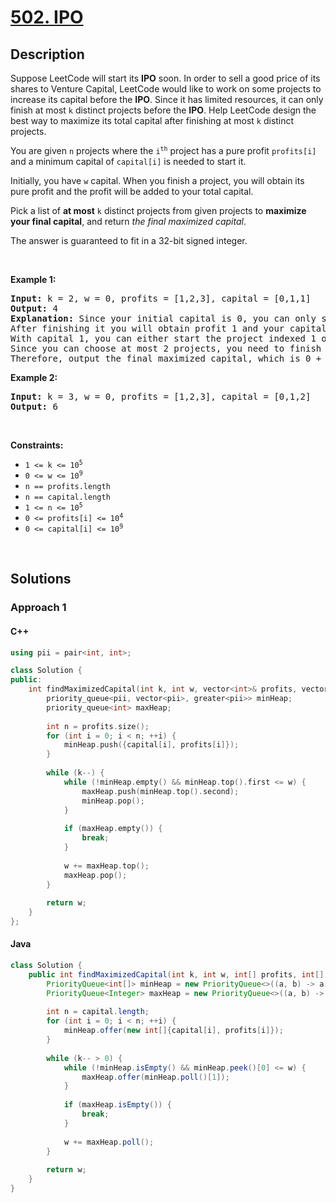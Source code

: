 # [502. IPO](https://leetcode.com/problems/ipo)

## Description

<p>Suppose LeetCode will start its <strong>IPO</strong> soon. In order to sell a good price of its shares to Venture Capital, LeetCode would like to work on some projects to increase its capital before the <strong>IPO</strong>. Since it has limited resources, it can only finish at most <code>k</code> distinct projects before the <strong>IPO</strong>. Help LeetCode design the best way to maximize its total capital after finishing at most <code>k</code> distinct projects.</p>

<p>You are given <code>n</code> projects where the <code>i<sup>th</sup></code> project has a pure profit <code>profits[i]</code> and a minimum capital of <code>capital[i]</code> is needed to start it.</p>

<p>Initially, you have <code>w</code> capital. When you finish a project, you will obtain its pure profit and the profit will be added to your total capital.</p>

<p>Pick a list of <strong>at most</strong> <code>k</code> distinct projects from given projects to <strong>maximize your final capital</strong>, and return <em>the final maximized capital</em>.</p>

<p>The answer is guaranteed to fit in a 32-bit signed integer.</p>
<p>&nbsp;</p>

<p><strong class="example">Example 1:</strong></p>
<pre>
<strong>Input:</strong> k = 2, w = 0, profits = [1,2,3], capital = [0,1,1]
<strong>Output:</strong> 4
<strong>Explanation:</strong> Since your initial capital is 0, you can only start the project indexed 0.
After finishing it you will obtain profit 1 and your capital becomes 1.
With capital 1, you can either start the project indexed 1 or the project indexed 2.
Since you can choose at most 2 projects, you need to finish the project indexed 2 to get the maximum capital.
Therefore, output the final maximized capital, which is 0 + 1 + 3 = 4.
</pre>

<p><strong class="example">Example 2:</strong></p>
<pre>
<strong>Input:</strong> k = 3, w = 0, profits = [1,2,3], capital = [0,1,2]
<strong>Output:</strong> 6
</pre>
<p>&nbsp;</p>

<p><strong>Constraints:</strong></p>
<ul>
    <li><code>1 &lt;= k &lt;= 10<sup>5</sup></code></li>
    <li><code>0 &lt;= w &lt;= 10<sup>9</sup></code></li>
    <li><code>n == profits.length</code></li>
    <li><code>n == capital.length</code></li>
    <li><code>1 &lt;= n &lt;= 10<sup>5</sup></code></li>
    <li><code>0 &lt;= profits[i] &lt;= 10<sup>4</sup></code></li>
    <li><code>0 &lt;= capital[i] &lt;= 10<sup>9</sup></code></li>
</ul>
<p>&nbsp;</p>

## Solutions

### **Approach 1**

<!-- tabs:start -->

#### C++

```cpp
using pii = pair<int, int>;

class Solution {
public:
    int findMaximizedCapital(int k, int w, vector<int>& profits, vector<int>& capital) {
        priority_queue<pii, vector<pii>, greater<pii>> minHeap;
        priority_queue<int> maxHeap;
        
        int n = profits.size();
        for (int i = 0; i < n; ++i) {
            minHeap.push({capital[i], profits[i]});
        }
        
        while (k--) {
            while (!minHeap.empty() && minHeap.top().first <= w) {
                maxHeap.push(minHeap.top().second);
                minHeap.pop();
            }
            
            if (maxHeap.empty()) {
                break;
            }
            
            w += maxHeap.top();
            maxHeap.pop();
        }
        
        return w;
    }
};
```

#### Java

```java
class Solution {
    public int findMaximizedCapital(int k, int w, int[] profits, int[] capital) {
        PriorityQueue<int[]> minHeap = new PriorityQueue<>((a, b) -> a[0] - b[0]);
        PriorityQueue<Integer> maxHeap = new PriorityQueue<>((a, b) -> b - a);
        
        int n = capital.length;
        for (int i = 0; i < n; ++i) {
            minHeap.offer(new int[]{capital[i], profits[i]});
        }
        
        while (k-- > 0) {
            while (!minHeap.isEmpty() && minHeap.peek()[0] <= w) {
                maxHeap.offer(minHeap.poll()[1]);
            }
            
            if (maxHeap.isEmpty()) {
                break;
            }
            
            w += maxHeap.poll();
        }
        
        return w;
    }
}
```

<!-- tabs:end -->